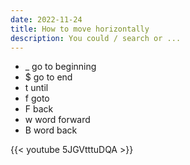 ```yaml
---
date: 2022-11-24
title: How to move horizontally
description: You could / search or ...
---
```


- \_ go to beginning
- $ go to end
- t until
- f goto
- F back
- w word forward
- B word back

{{< youtube 5JGVtttuDQA >}}
